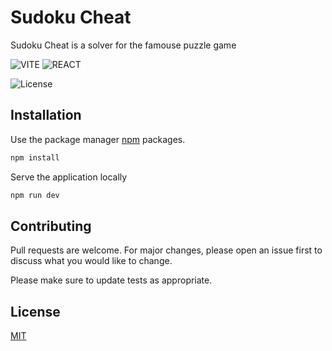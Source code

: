 # Sudoku Cheat

Sudoku Cheat is a solver for the famouse puzzle game

![VITE](https://img.shields.io/badge/vite-grey?style=for-the-badge&logo=vite)
![REACT](https://img.shields.io/badge/react-grey?style=for-the-badge&logo=react)

![License](https://img.shields.io/badge/license-MIT-blue.svg)

## Installation

Use the package manager [npm](https://www.npmjs.com/) packages.

```bash
npm install
```

Serve the application locally

```bash
npm run dev
```

## Contributing

Pull requests are welcome. For major changes, please open an issue first
to discuss what you would like to change.

Please make sure to update tests as appropriate.

## License

[MIT](https://choosealicense.com/licenses/mit/)
